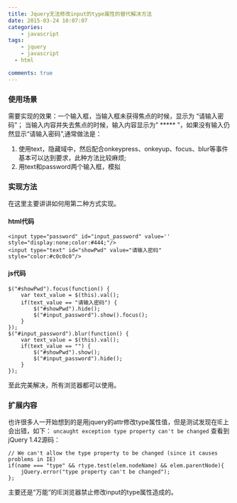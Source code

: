 ```yaml
---
title: Jquery无法修改input的type属性的替代解决方法
date: 2015-03-24 10:07:07
categories: 
	- javascript
tags: 
	- jquery 
	- javascript
  - html

comments: true
---
```

### 使用场景
需要实现的效果：一个输入框，当输入框未获得焦点的时候，显示为 “请输入密码”；
当输入内容并失去焦点的时候，输入内容显示为” ***** ”，如果没有输入仍然显示“请输入密码”,通常做法是：

1. 使用text，隐藏域中，然后配合onkeypress、onkeyup、focus、blur等事件基本可以达到要求，此种方法比较麻烦;
2. 用text和password两个输入框，模拟

### 实现方法
在这里主要讲讲如何用第二种方式实现。
#### html代码
	<input type="password" id="input_password" value='' style="display:none;color:#444;"/>
	<input type="text" id="showPwd" value="请输入密码" style="color:#c0c0c0"/>
#### js代码
	$("#showPwd").focus(function() {
    	var text_value = $(this).val();
    	if(text_value == "请输入密码") {
          	$("#showPwd").hide();
        	$("#input_password").show().focus();
   		}
	});
	$("#input_password").blur(function() {
   		var text_value = $(this).val();
    	if(text_value == "") {
        	$("#showPwd").show();
        	$("#input_password").hide();
    	}
	});
至此完美解决，所有浏览器都可以使用。
### 扩展内容
也许很多人一开始想到的是用jquery的attr修改type属性值，但是测试发现在IE上会出错，如下：
    `uncaught exception type property can't be changed`
查看到jQuery 1.42源码：
```
// We can't allow the type property to be changed (since it causes problems in IE)
if(name === "type" && rtype.test(elem.nodeName) && elem.parentNode){
	jQuery.error("type property can't be changed");
};
```
主要还是“万能”的IE浏览器禁止修改input的type属性造成的。
